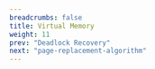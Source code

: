 ```yaml
---
breadcrumbs: false
title: Virtual Memory
weight: 11
prev: "Deadlock Recovery"
next: "page-replacement-algorithm"
---
```

